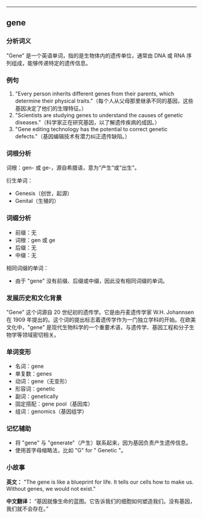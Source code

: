 
---------------
## gene
### 分析词义
"Gene" 是一个英语单词，指的是生物体内的遗传单位，通常由 DNA 或 RNA 序列组成，能够传递特定的遗传信息。

### 例句
1. "Every person inherits different genes from their parents, which determine their physical traits."（每个人从父母那里继承不同的基因，这些基因决定了他们的生理特征。）
2. "Scientists are studying genes to understand the causes of genetic diseases."（科学家正在研究基因，以了解遗传疾病的成因。）
3. "Gene editing technology has the potential to correct genetic defects."（基因编辑技术有潜力纠正遗传缺陷。）

### 词根分析
词根：gen- 或 ge-，源自希腊语，意为“产生”或“出生”。

衍生单词：
- Genesis（创世，起源）
- Genital（生殖的）

### 词缀分析
- 前缀：无
- 词根：gen 或 ge
- 后缀：无
- 中缀：无

相同词缀的单词：
- 由于 "gene" 没有前缀、后缀或中缀，因此没有相同词缀的单词。

### 发展历史和文化背景
"Gene" 这个词源自 20 世纪初的遗传学。它是由丹麦遗传学家 W.H. Johannsen 在 1909 年提出的。这个词的提出标志着遗传学作为一门独立学科的开始。在欧美文化中，"gene" 是现代生物科学的一个重要术语，与遗传学、基因工程和分子生物学等领域密切相关。

### 单词变形
- 名词：gene
- 单复数：genes
- 动词：gene（无变形）
- 形容词：genetic
- 副词：genetically
- 固定搭配：gene pool（基因库）
- 组词：genomics（基因组学）

### 记忆辅助
- 将 "gene" 与 "generate"（产生）联系起来，因为基因负责产生遗传信息。
- 使用首字母缩略法，比如 "G" for " Genetic "。

### 小故事
**英文：**
"The gene is like a blueprint for life. It tells our cells how to make us. Without genes, we would not exist."

**中文翻译：**
“基因就像生命的蓝图。它告诉我们的细胞如何塑造我们。没有基因，我们就不会存在。”

